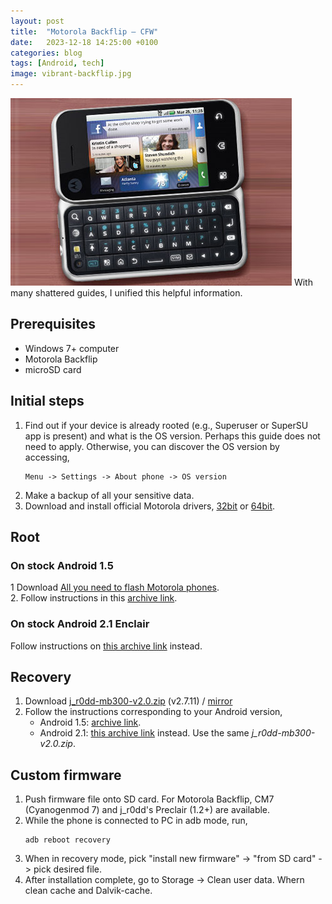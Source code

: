 ```yaml
---
layout: post
title:  "Motorola Backflip – CFW"
date:   2023-12-18 14:25:00 +0100
categories: blog
tags: [Android, tech]
image: vibrant-backflip.jpg
---
```


![Vibrant](vibrant-backflip.jpg)
With many shattered guides, I unified this helpful information.

## Prerequisites
* Windows 7+ computer
* Motorola Backflip
* microSD card

## Initial steps
1. Find out if your device is already rooted (e.g., Superuser or SuperSU app is present) and what is the OS version. Perhaps this guide does not need to apply. Otherwise, you can discover the OS version by accessing,
	```
	Menu -> Settings -> About phone -> OS version
	```
2. Make a backup of all your sensitive data.
3. Download and install official Motorola drivers, [32bit](https://web.archive.org/web/20130424082948/http://www.motorola.com/staticfiles/Support/Experiences/Global_Drivers/USB_Drivers_32_bit_4.6.5.zip) or [64bit](https://web.archive.org/web/20130424082515/http://www.motorola.com/staticfiles/Support/Experiences/Global_Drivers/USB_Drivers_64_bit_4.6.5.zip).

## Root
### On stock Android 1.5

1 Download [All you need to flash Motorola phones](https://addictivetips.com/app/uploads/2011/01/Moto_MSM_Root.zip).  
2. Follow instructions in this [archive link](https://web.archive.org/web/20130429180550/http://modmymobile.com/forums/406-motorola-backflip-motus/555749-root-all-versions-backflip.html).

### On stock Android 2.1 Enclair
Follow instructions on [this archive link](https://web.archive.org/web/20130604001109/http://modmymobile.com/forums/567-motorola-backflip-general/558403-how-flash-j_r0dd-mb300-v1-7-6-1-final-recovery-official-2-1-eclair-update.html) instead.

## Recovery
1. Download [j_r0dd-mb300-v2.0.zip](http://www.mediafire.com/file/4limlcamj4tv7dl) (v2.7.11) / [mirror](https://archive.org/details/j_r0dd-mb300-v2.0)
2. Follow the instructions corresponding to your Android version,
	* Android 1.5: [archive link](https://web.archive.org/web/20140217075454/http://modmymobile.com/forums/566-motorola-backflip-roms/555774-recovery-j_r0dd-mb300-v2-0-2-7-11-a.html).
	* Android 2.1: [this archive link](https://web.archive.org/web/20130604001109/http://modmymobile.com/forums/567-motorola-backflip-general/558403-how-flash-j_r0dd-mb300-v1-7-6-1-final-recovery-official-2-1-eclair-update.html) instead. Use the same *j_r0dd-mb300-v2.0.zip*.

## Custom firmware
1. Push firmware file onto SD card. For Motorola Backflip, CM7 (Cyanogenmod 7) and j_r0dd's Preclair (1.2+) are available.
2. While the phone is connected to PC in adb mode, run,
	```
	adb reboot recovery
	```
3. When in recovery mode, pick "install new firmware" -> "from SD card" -> pick desired file.
4. After installation complete, go to Storage -> Clean user data. Whern clean cache and Dalvik-cache.
